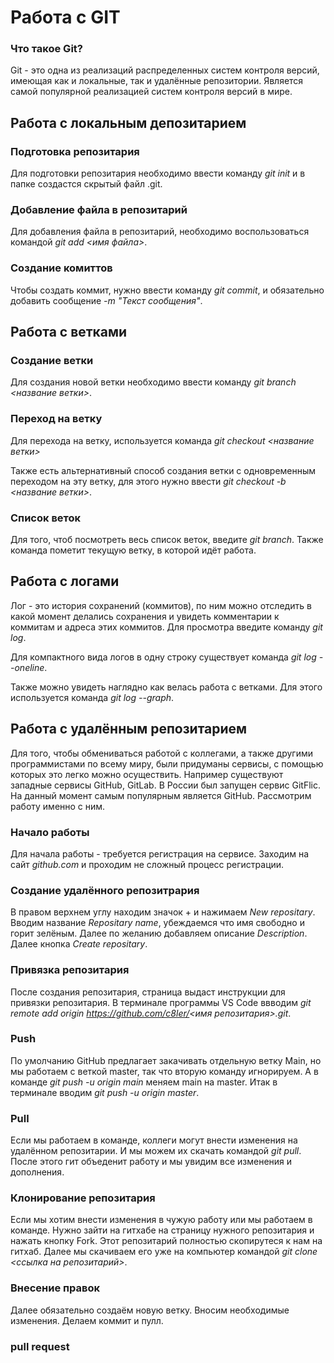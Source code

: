 # Работа с GIT

### Что такое Git?

Git - это одна из реализаций распределенных систем контроля версий, имеющая как и локальные, так и удалённые репозитории. Является самой популярной реализацией систем контроля версий в мире.

## Работа с локальным депозитарием

### Подготовка репозитария

Для подготовки репозитария необходимо ввести команду *git init* и в папке создастся скрытый файл .git.

### Добавление файла в репозитарий

Для добавления файла в репозитарий, необходимо воспользоваться командой *git add <имя файла>*.

### Создание комиттов

Чтобы создать коммит, нужно ввести команду *git commit*, и обязательно добавить сообщение *-m "Текст сообщения"*.

## Работа с ветками

### Создание ветки

Для создания новой ветки необходимо ввести команду *git branch <название ветки>*.

### Переход на ветку

Для перехода на ветку, используется команда *git checkout <название ветки>*

Также есть альтернативный способ создания ветки с одновременным переходом на эту ветку, для этого нужно ввести *git checkout -b <название ветки>*.

### Список веток 

Для того, чтоб посмотреть весь список веток, введите *git branch*. Также команда пометит текущую ветку, в которой идёт работа.

## Работа с логами

Лог - это история сохранений (коммитов), по ним можно отследить в какой момент делались сохранения и увидеть комментарии к коммитам и адреса этих коммитов. Для просмотра введите команду *git log*.

Для компактного вида логов в одну строку существует команда *git log --oneline*.

Также можно увидеть наглядно как велась работа с ветками. Для этого используется команда *git log --graph*.

## Работа с удалённым репозитарием

Для того, чтобы обмениваться работой с коллегами, а также другими программистами по всему миру, были придуманы сервисы, с помощью которых это легко можно осуществить. Например существуют западные сервисы GitHub, GitLab. В России был запущен сервис GitFlic. На данный момент самым популярным является GitHub. Рассмотрим работу именно с ним.

### Начало работы

Для начала работы - требуется регистрация на сервисе. Заходим на сайт *github.com* и проходим не сложный процесс регистрации.

### Создание удалённого репозитрария

В правом верхнем углу находим значок + и нажимаем *New repositary*. Вводим название *Repositary name*, убеждаемся что имя свободно и горит зелёным. Далее по желанию добавляем описание *Description*. Далее кнопка *Create repositary*.

### Привязка репозитария

После создания репозитария, страница выдаст инструкции для привязки репозитария. В терминале программы VS Code ввводим *git remote add origin https://github.com/c8ler/<имя репозитария>.git*.

### Push

По умолчанию GitHub предлагает закачивать отдельную ветку Main, но мы работаем с веткой master, так что вторую команду игнорируем. А в команде *git push -u origin main* меняем main на master. Итак в терминале вводим *git push -u origin master*.

### Pull

Если мы работаем в команде, коллеги могут внести изменения на удалённом репозитарии. И мы можем их скачать командой *git pull*. После этого гит объеденит работу и мы увидим все изменения и дополнения.

### Клонирование репозитария

Если мы хотим внести изменения в чужую работу или мы работаем в команде. Нужно зайти на гитхабе на страницу нужного репозитария и нажать кнопку Fork. Этот репозитарий полностью скопирутеся к нам на гитхаб. Далее мы скачиваем его уже на компьютер командой *git clone <ссылка на репозитарий>*.

### Внесение правок

Далее обязательно создаём новую ветку. Вносим необходимые изменения. Делаем коммит и пулл.

### pull request





